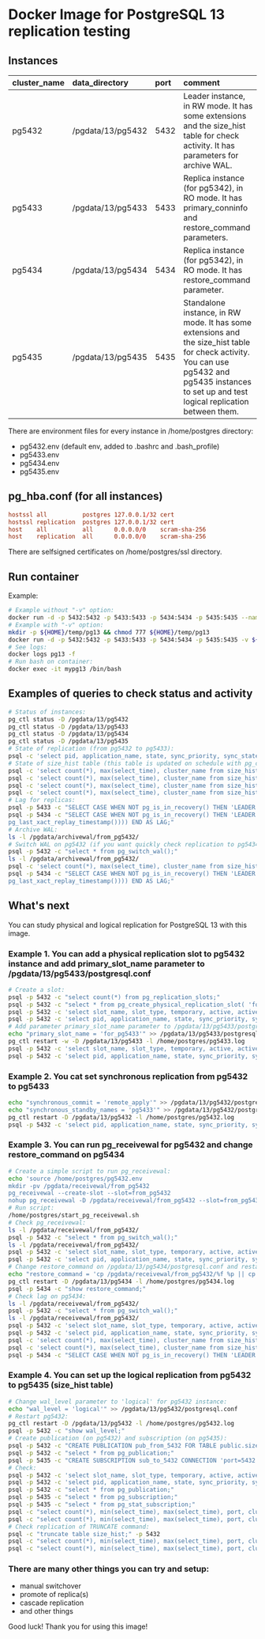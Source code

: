 # Docker Image for PostgreSQL 13 replication testing

## Instances

|cluster_name|data_directory|port|comment|
|:-----------|:-------------|:---|:------|
|pg5432|/pgdata/13/pg5432|5432|Leader instance, in RW mode. It has some extensions and the size_hist table for check activity. It has parameters for archive WAL.|
|pg5433|/pgdata/13/pg5433|5433|Replica instance (for pg5342), in RO mode. It has primary_conninfo and restore_command parameters.|
|pg5434|/pgdata/13/pg5434|5434|Replica instance (for pg5342), in RO mode. It has restore_command parameter.|
|pg5435|/pgdata/13/pg5435|5435|Standalone instance, in RW mode. It has some extensions and the size_hist table for check activity. You can use pg5432 and pg5435 instances to set up and test logical replication between them.|

There are environment files for every instance in /home/postgres directory:

- pg5432.env (default env, added to .bashrc and .bash_profile)
- pg5433.env
- pg5434.env
- pg5435.env

## pg_hba.conf (for all instances)

```conf
hostssl all          postgres 127.0.0.1/32 cert
hostssl replication  postgres 127.0.0.1/32 cert
host    all          all      0.0.0.0/0    scram-sha-256
host    replication  all      0.0.0.0/0    scram-sha-256
```

There are selfsigned certificates on /home/postgres/ssl directory.

## Run container

Example:

```bash
# Example without "-v" option:
docker run -d -p 5432:5432 -p 5433:5433 -p 5434:5434 -p 5435:5435 --name pg13 -h pg13 kodmandvl/postgres:13-replication-test
# Example with "-v" option:
mkdir -p ${HOME}/temp/pg13 && chmod 777 ${HOME}/temp/pg13
docker run -d -p 5432:5432 -p 5433:5433 -p 5434:5434 -p 5435:5435 -v ${HOME}/temp/pg13:/pgdata --name pg13 -h pg13 kodmandvl/postgres:13-replication-test
# See logs:
docker logs pg13 -f
# Run bash on container:
docker exec -it mypg13 /bin/bash
```

## Examples of queries to check status and activity

```bash
# Status of instances:
pg_ctl status -D /pgdata/13/pg5432
pg_ctl status -D /pgdata/13/pg5433
pg_ctl status -D /pgdata/13/pg5434
pg_ctl status -D /pgdata/13/pg5435
# State of replication (from pg5432 to pg5433):
psql -c 'select pid, application_name, state, sync_priority, sync_state from pg_stat_replication;' -p 5432
# State of size_hist table (this table is updated on schedule with pg_cron on RW instances):
psql -c 'select count(*), max(select_time), cluster_name from size_hist group by cluster_name;' -p 5432
psql -c 'select count(*), max(select_time), cluster_name from size_hist group by cluster_name;' -p 5433
psql -c 'select count(*), max(select_time), cluster_name from size_hist group by cluster_name;' -p 5434
psql -c 'select count(*), max(select_time), cluster_name from size_hist group by cluster_name;' -p 5435
# Lag for replicas:
psql -p 5433 -c "SELECT CASE WHEN NOT pg_is_in_recovery() THEN 'LEADER' ELSE 'STANDBY' END AS ROLE, CASE WHEN NOT pg_is_in_recovery() THEN 0 ELSE GREATEST (0, EXTRACT(EPOCH FROM (now() - pg_last_xact_replay_timestamp()))) END AS LAG;"
psql -p 5434 -c "SELECT CASE WHEN NOT pg_is_in_recovery() THEN 'LEADER' ELSE 'STANDBY' END AS ROLE, CASE WHEN NOT pg_is_in_recovery() THEN 0 ELSE GREATEST (0, EXTRACT(EPOCH FROM (now() - 
pg_last_xact_replay_timestamp()))) END AS LAG;"
# Archive WAL:
ls -l /pgdata/archivewal/from_pg5432/
# Switch WAL on pg5432 (if you want quickly check replication to pg5434 with archive WAL):
psql -p 5432 -c "select * from pg_switch_wal();"
ls -l /pgdata/archivewal/from_pg5432/
psql -c 'select count(*), max(select_time), cluster_name from size_hist group by cluster_name;' -p 5434
psql -p 5434 -c "SELECT CASE WHEN NOT pg_is_in_recovery() THEN 'LEADER' ELSE 'STANDBY' END AS ROLE, CASE WHEN NOT pg_is_in_recovery() THEN 0 ELSE GREATEST (0, EXTRACT(EPOCH FROM (now() - 
pg_last_xact_replay_timestamp()))) END AS LAG;"
```

## What's next

You can study physical and logical replication for PostgreSQL 13 with this image.

### Example 1. You can add a physical replication slot to pg5432 instance and add primary_slot_name parameter to /pgdata/13/pg5433/postgresql.conf

```bash
# Create a slot:
psql -p 5432 -c "select count(*) from pg_replication_slots;"
psql -p 5432 -c "select * from pg_create_physical_replication_slot( 'for_pg5433');"
psql -p 5432 -c 'select slot_name, slot_type, temporary, active, active_pid, wal_status from pg_replication_slots;'
psql -p 5432 -c 'select pid, application_name, state, sync_priority, sync_state from pg_stat_replication;'
# Add parameter primary_slot_name parameter to /pgdata/13/pg5433/postgresql.conf and restart pg5433 instance:
echo "primary_slot_name = 'for_pg5433'" >> /pgdata/13/pg5433/postgresql.conf
pg_ctl restart -w -D /pgdata/13/pg5433 -l /home/postgres/pg5433.log
psql -p 5432 -c 'select slot_name, slot_type, temporary, active, active_pid, wal_status from pg_replication_slots;'
psql -p 5432 -c 'select pid, application_name, state, sync_priority, sync_state from pg_stat_replication;'
```

### Example 2. You cat set synchronous replication from pg5432 to pg5433

```bash
echo "synchronous_commit = 'remote_apply'" >> /pgdata/13/pg5432/postgresql.conf
echo "synchronous_standby_names = 'pg5433'" >> /pgdata/13/pg5432/postgresql.conf
pg_ctl restart -D /pgdata/13/pg5432 -l /home/postgres/pg5432.log
psql -p 5432 -c 'select pid, application_name, state, sync_priority, sync_state from pg_stat_replication;'
```

### Example 3. You can run pg_receivewal for pg5432 and change restore_command on pg5434

```bash
# Create a simple script to run pg_receivewal:
echo 'source /home/postgres/pg5432.env
mkdir -pv /pgdata/receivewal/from_pg5432
pg_receivewal --create-slot --slot=from_pg5432
nohup pg_receivewal -D /pgdata/receivewal/from_pg5432 --slot=from_pg5432 &' > /home/postgres/start_pg_receivewal.sh && chmod -v +x /home/postgres/start_pg_receivewal.sh
# Run script:
/home/postgres/start_pg_receivewal.sh
# Check pg_receivewal:
ls -l /pgdata/receivewal/from_pg5432/
psql -p 5432 -c "select * from pg_switch_wal();"
ls -l /pgdata/receivewal/from_pg5432/
psql -p 5432 -c 'select slot_name, slot_type, temporary, active, active_pid, wal_status from pg_replication_slots;'
psql -p 5432 -c 'select pid, application_name, state, sync_priority, sync_state from pg_stat_replication;'
# Change restore_command on /pgdata/13/pg5434/postgresql.conf and restart pg5434:
echo "restore_command = 'cp /pgdata/receivewal/from_pg5432/%f %p || cp /pgdata/receivewal/from_pg5432/%f.partial %p'" >> /pgdata/13/pg5434/postgresql.conf
pg_ctl restart -D /pgdata/13/pg5434 -l /home/postgres/pg5434.log
psql -p 5434 -c "show restore_command;"
# Check lag on pg5434:
ls -l /pgdata/receivewal/from_pg5432/
psql -p 5432 -c "select * from pg_switch_wal();"
ls -l /pgdata/receivewal/from_pg5432/
psql -p 5432 -c 'select slot_name, slot_type, temporary, active, active_pid, wal_status from pg_replication_slots;'
psql -p 5432 -c 'select pid, application_name, state, sync_priority, sync_state from pg_stat_replication;'
psql -c 'select count(*), max(select_time), cluster_name from size_hist group by cluster_name;' -p 5432
psql -c 'select count(*), max(select_time), cluster_name from size_hist group by cluster_name;' -p 5434
psql -p 5434 -c "SELECT CASE WHEN NOT pg_is_in_recovery() THEN 'LEADER' ELSE 'STANDBY' END AS ROLE, CASE WHEN NOT pg_is_in_recovery() THEN 0 ELSE GREATEST (0, EXTRACT(EPOCH FROM (now() - pg_last_xact_replay_timestamp()))) END AS LAG;"
```

### Example 4. You can set up the logical replication from pg5432 to pg5435 (size_hist table)

```bash
# Change wal_level parameter to 'logical' for pg5432 instance:
echo "wal_level = 'logical'" >> /pgdata/13/pg5432/postgresql.conf
# Restart pg5432:
pg_ctl restart -D /pgdata/13/pg5432 -l /home/postgres/pg5432.log
psql -p 5432 -c "show wal_level;"
# Create publication (on pg5432) and subscription (on pg5435):
psql -p 5432 -c "CREATE PUBLICATION pub_from_5432 FOR TABLE public.size_hist;"
psql -p 5432 -c "select * from pg_publication;"
psql -p 5435 -c "CREATE SUBSCRIPTION sub_to_5432 CONNECTION 'port=5432 user=postgres dbname=postgres' PUBLICATION pub_from_5432 WITH (copy_data = true);"
# Check:
psql -p 5432 -c 'select slot_name, slot_type, temporary, active, active_pid, wal_status from pg_replication_slots;'
psql -p 5432 -c 'select pid, application_name, state, sync_priority, sync_state from pg_stat_replication;'
psql -p 5432 -c "select * from pg_publication;"
psql -p 5435 -c "select * from pg_subscription;"
psql -p 5435 -c "select * from pg_stat_subscription;"
psql -c "select count(*), min(select_time), max(select_time), port, cluster_name from size_hist group by port, cluster_name;" -p 5432
psql -c "select count(*), min(select_time), max(select_time), port, cluster_name from size_hist group by port, cluster_name;" -p 5435
# Check replication of TRUNCATE command:
psql -c "truncate table size_hist;" -p 5432
psql -c "select count(*), min(select_time), max(select_time), port, cluster_name from size_hist group by port, cluster_name;" -p 5432
psql -c "select count(*), min(select_time), max(select_time), port, cluster_name from size_hist group by port, cluster_name;" -p 5435
```

### There are many other things you can try and setup:

- manual switchover
- promote of replica(s)
- cascade replication
- and other things

Good luck!
Thank you for using this image!
